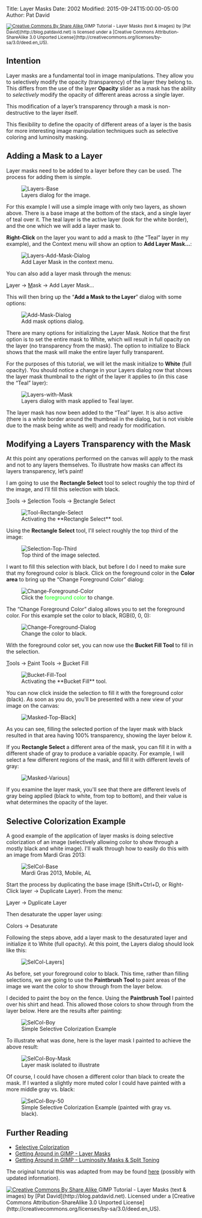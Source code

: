 Title: Layer Masks
Date: 2002
Modified: 2015-09-24T15:00:00-05:00
Author: Pat David 


<small>
<a href='http://creativecommons.org/licenses/by-sa/3.0/deed.en_US'>
<img class='cc-badge' src='http://i.creativecommons.org/l/by-sa/3.0/80x15.png' alt='Creative Commons By Share Alike'/>
</a>
<span xmlns:dct="http://purl.org/dc/terms/">GIMP Tutorial - Layer Masks (text & images)</span> by [Pat David](http://blog.patdavid.net) is licensed under a [Creative Commons Attribution-ShareAlike 3.0 Unported License](http://creativecommons.org/licenses/by-sa/3.0/deed.en_US).
</small>

## Intention

Layer masks are a fundamental tool in image manipulations. They allow you to selectively modify the opacity (transparency) of the layer they belong to. This differs from the use of the layer **Opacity** slider as a mask has the ability to _selectively_ modify the opacity of different areas across a single layer.

This modification of a layer’s transparency through a mask is non-destructive to the layer itself.

This flexibility to define the opacity of different areas of a layer is the basis for more interesting image manipulation techniques such as selective coloring and luminosity masking.

## Adding a Mask to a Layer

Layer masks need to be added to a layer before they can be used. The process for adding them is simple.

<figure>
<img src="{filename}Layers-Base.png" alt="Layers-Base"/>
<figcaption>
Layers dialog for the image.
</figcaption>
</figure>

For this example I will use a simple image with only two layers, as shown above. There is a base image at the bottom of the stack, and a single layer of teal over it. The teal layer is the active layer (look for the white border), and the one which we will add a layer mask to.

**Right-Click** on the layer you want to add a mask to (the “Teal” layer in my example), and the Context menu will show an option to **Add Layer Mask…**:

<figure>
<img src="{filename}Layers-Add-Mask-Dialog.png" alt="Layers-Add-Mask-Dialog"/>
<figcaption>
Add Layer Mask in the context menu.
</figcaption>
</figure>

You can also add a layer mask through the menus:

<div class="MenuCmd"><span><u>L</u>ayer → <u>M</u>ask → Add Layer Mask…</span></div>

This will then bring up the “**Add a Mask to the Layer**” dialog with some options:

<figure>
<img src="{filename}Add-Mask-Dialog.png" alt="Add-Mask-Dialog"/>
<figcaption>
Add mask options dialog.
</figcaption>
</figure>

There are many options for initializing the Layer Mask. Notice that the first option is to set the entire mask to White, which will result in full opacity on the layer (no transparency from the mask). The option to initialize to Black shows that the mask will make the entire layer fully transparent.

For the purposes of this tutorial, we will let the mask initialize to **White** (full opacity). You should notice a change in your Layers dialog now that shows the layer mask thumbnail to the right of the layer it applies to (in this case the “Teal” layer):

<figure>
<img src="{filename}Layers-with-Mask.png" alt="Layers-with-Mask"/>
<figcaption>
Layers dialog with mask applied to Teal layer.
</figcaption>
</figure>

The layer mask has now been added to the “Teal” layer. It is also active (there is a white border around the thumbnail in the dialog, but is not visible due to the mask being white as well) and ready for modification.

## Modifying a Layers Transparency with the Mask

At this point any operations performed on the canvas will apply to the mask and not to any layers themselves. To illustrate how masks can affect its layers transparency, let’s paint!

I am going to use the **Rectangle Select** tool to select roughly the top third of the image, and I’ll fill this selection with black.

<div class="MenuCmd"><span><u>T</u>ools → <u>S</u>election Tools → <u>R</u>ectangle Select</span></div>

<figure>
<img src="{filename}Tool-Rectangle-Select.png" alt="Tool-Rectangle-Select"/>
<figcaption>
Activating the **Rectangle Select** tool.
</figcaption>
</figure>

Using the **Rectangle Select** tool, I'll select roughly the top third of the image:

<figure>
<img src="{filename}Selection-Top-Third.png" alt="Selection-Top-Third"/>
<figcaption>
Top third of the image selected.
</figcaption>
</figure>

I want to fill this selection with black, but before I do I need to make sure that my foreground color is black. Click on the foreground color in the **Color area** to bring up the “Change Foreground Color” dialog:

<figure>
<img src="{filename}Change-Foreground-Color.png" alt="Change-Foreground-Color"/>
<figcaption>
Click the <span style="color: #00FF00;">foreground color</span> to change.
</figcaption>
</figure>

The “Change Foreground Color” dialog allows you to set the foreground color. For this example set the color to black, RGB(0, 0, 0):

<figure>
<img src="{filename}Change-Foreground-Dialog.png" alt="Change-Foreground-Dialog"/>
<figcaption>
Change the color to black.
</figcaption>
</figure>

With the foreground color set, you can now use the **Bucket Fill Tool** to fill in the selection.

<div class="MenuCmd"><span><u>T</u>ools → <u>P</u>aint Tools → <u>B</u>ucket Fill</span></div>

<figure>
<img src="{filename}Bucket-Fill-Tool.png" alt="Bucket-Fill-Tool"/>
<figcaption>
Activating the **Bucket Fill** tool.
</figcaption>
</figure>

You can now click inside the selection to fill it with the foreground color (black). As soon as you do, you'll be presented with a new view of your image on the canvas:

<figure>
<img src="{filename}Masked-Top-Black.png" alt="Masked-Top-Black]"/>
</figure>

As you can see, filling the selected portion of the layer mask with black resulted in that area having 100% transparency, showing the layer below it.

If you **Rectangle Select** a different area of the mask, you can fill it in with a different shade of gray to produce a variable opacity. For example, I will select a few different regions of the mask, and fill it with different levels of gray:

<figure>
<img src="{filename}Masked-Various.png" alt="Masked-Various]"/>
</figure>

If you examine the layer mask, you'll see that there are different levels of gray being applied (black to white, from top to bottom), and their value is what determines the opacity of the layer.

## Selective Colorization Example

A good example of the application of layer masks is doing selective colorization of an image (selectively allowing color to show through a mostly black and white image). I'll walk through how to easily do this with an image from Mardi Gras 2013:

<figure>
<img src="{filename}SelCol-Base.jpg" alt="SelCol-Base"/>
<figcaption>
Mardi Gras 2013, Mobile, AL
</figcaption>
</figure>

Start the process by duplicating the base image (Shift+Ctrl+D, or Right-Click layer → Duplicate Layer). From the menu:

<div class="MenuCmd"><span><u>L</u>ayer → D<u>u</u>plicate Layer</span></div>

Then desaturate the upper layer using:

<div class="MenuCmd"><span>Colors &rarr; Desaturate</span></div>

Following the steps above, add a layer mask to the desaturated layer and initialize it to White (full opacity). At this point, the Layers dialog should look like this:

<figure>
<img src="{filename}SelCol-Layers.png" alt="SelCol-Layers]"/>
</figure>

As before, set your foreground color to black. This time, rather than filling selections, we are going to use the **Paintbrush Tool** to paint areas of the image we want the color to show through from the layer below.

I decided to paint the boy on the fence. Using the **Paintbrush Tool** I painted over his shirt and head. This allowed those colors to show through from the layer below. Here are the results after painting:

<figure>
<img src="{filename}SelCol-Boy.jpg" alt="SelCol-Boy"/>
<figcaption>
Simple Selective Colorization Example
</figcaption>
</figure>

To illustrate what was done, here is the layer mask I painted to achieve the above result:

<figure>
<img src="{filename}SelCol-Boy-Mask.jpg" alt="SelCol-Boy-Mask"/>
<figcaption>
Layer mask isolated to illustrate
</figcaption>
</figure>

Of course, I could have chosen a different color than black to create the mask. If I wanted a slightly more muted color I could have painted with a more middle gray vs. black:

<figure>
<img src="{filename}SelCol-Boy-50.jpg" alt="SelCol-Boy-50"/>
<figcaption>
Simple Selective Colorization Example (painted with gray vs. black).
</figcaption>
</figure>

## Further Reading

*   [Selective Colorization](../Selective_Color)
*   [Getting Around in GIMP - Layer Masks](http://blog.patdavid.net/2011/10/getting-around-in-gimp-layer-masks.html)
*   [Getting Around in GIMP - Luminosity Masks & Split Toning](http://blog.patdavid.net/2011/10/getting-around-in-gimp-luminosity-masks.html)

The original tutorial this was adapted from may be found [here](http://blog.patdavid.net/2011/10/getting-around-in-gimp-layer-masks.html) (possibly with updated information).

<a href='http://creativecommons.org/licenses/by-sa/3.0/deed.en_US'>
<img class='cc-badge' src='http://i.creativecommons.org/l/by-sa/3.0/80x15.png' alt='Creative Commons By Share Alike'/>
</a>
<span xmlns:dct="http://purl.org/dc/terms/">GIMP Tutorial - Layer Masks (text & images)</span> by [Pat David](http://blog.patdavid.net).  
Licensed under a [Creative Commons Attribution-ShareAlike 3.0 Unported License](http://creativecommons.org/licenses/by-sa/3.0/deed.en_US).

